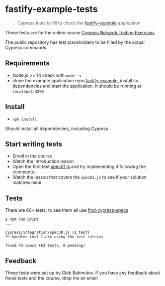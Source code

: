 # fastify-example-tests

> Cypress tests to fill to check the [fastify-example](https://github.com/bahmutov/fastify-example) application

These tests are for the online course [Cypress Network Testing Exercises](https://cypress.tips/courses)

The public repository has test placeholders to be filled by the actual Cypress commands.

## Requirements

- Node.js >= 14 check with `node -v`
- clone the example application repo [fastify-example](https://github.com/bahmutov/fastify-example), install its dependencies and start the application. It should be running at `localhost:4200`

## Install

- `npm install`

Should install all dependencies, including Cypress

## Start writing tests

- Enroll in the course
- Watch the introduction lesson
- Open the first test [spec01.js](./cypress/integration/spec01.js) and try implementing it following the comments
- Watch the lesson that covers the `spec01.js` to see if your solution matches mine

## Tests

There are 60+ tests, to see them all use [find-cypress-specs](https://github.com/bahmutov/find-cypress-specs)

```
$ npm run print
...

cypress/integration/spec30.js (1 test)
└─ handles test flake using the test retries

found 45 specs (63 tests, 8 pending)
```

## Feedback

These tests were set up by Gleb Bahmutov. If you have any feedback about these tests and the course, drop me an email
